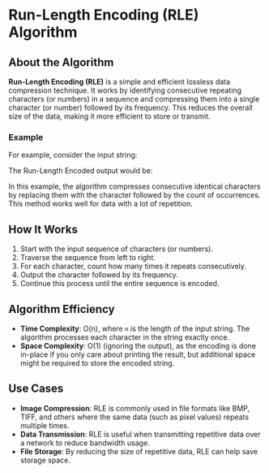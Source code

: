 # Run-Length Encoding (RLE) Algorithm

## About the Algorithm

**Run-Length Encoding (RLE)** is a simple and efficient lossless data compression technique. It works by identifying consecutive repeating characters (or numbers) in a sequence and compressing them into a single character (or number) followed by its frequency. This reduces the overall size of the data, making it more efficient to store or transmit.

### Example

For example, consider the input string:

The Run-Length Encoded output would be:

In this example, the algorithm compresses consecutive identical characters by replacing them with the character followed by the count of occurrences. This method works well for data with a lot of repetition.

## How It Works

1. Start with the input sequence of characters (or numbers).
2. Traverse the sequence from left to right.
3. For each character, count how many times it repeats consecutively.
4. Output the character followed by its frequency.
5. Continue this process until the entire sequence is encoded.

## Algorithm Efficiency

- **Time Complexity**: O(n), where `n` is the length of the input string. The algorithm processes each character in the string exactly once.
- **Space Complexity**: O(1) (ignoring the output), as the encoding is done in-place if you only care about printing the result, but additional space might be required to store the encoded string.

## Use Cases

- **Image Compression**: RLE is commonly used in file formats like BMP, TIFF, and others where the same data (such as pixel values) repeats multiple times.
- **Data Transmission**: RLE is useful when transmitting repetitive data over a network to reduce bandwidth usage.
- **File Storage**: By reducing the size of repetitive data, RLE can help save storage space.